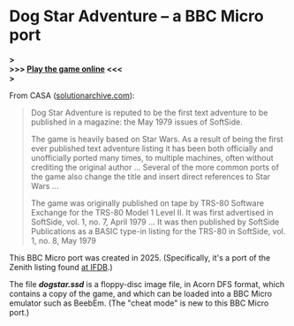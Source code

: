 # Dog Star Adventure – a BBC Micro port

**>**   
**>>> [Play the game online](http://bbcmicro.co.uk/game.php?id=4504) <<<**  
**>**   

From CASA ([solutionarchive.com](https://solutionarchive.com/game/id%2C3964/Dog+Star+Adventure.html)):
>Dog Star Adventure is reputed to be the first text adventure to be published in a magazine: the May 1979 issues of SoftSide.
>
>The game is heavily based on Star Wars. As a result of being the first ever published text adventure listing it has been both officially and unofficially ported many times, to multiple machines, often without crediting the original author ... Several of the more common ports of the game also change the title and insert direct references to Star Wars ...
>
>The game was originally published on tape by TRS-80 Software Exchange for the TRS-80 Model 1 Level II. It was first advertised in SoftSide, vol. 1, no. 7, April 1979 ... It was then published by SoftSide Publications as a BASIC type-in listing for the TRS-80 in SoftSide, vol. 1, no. 8, May 1979

This BBC Micro port was created in 2025. (Specifically, it's a port of the Zenith listing found [at IFDB](https://ifdb.org/viewgame?id=adnqhkzfgrrt5mtv).)

The file ***dogstar.ssd*** is a floppy-disc image file, in Acorn DFS format, which contains a copy of the game, and which can be loaded into a BBC Micro emulator such as BeebEm. (The "cheat mode" is new to this BBC Micro port.)
